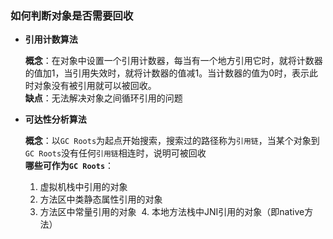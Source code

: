 ### 如何判断对象是否需要回收

- **引用计数算法**

  **概念**：在对象中设置一个引用计数器，每当有一个地方引用它时，就将计数器的值加1，当引用失效时，就将计数器的值减1。当计数器的值为0时，表示此时对象没有被引用就可以被回收。  
  **缺点**：无法解决对象之间循环引用的问题
  
- **可达性分析算法**
  
  **概念**：以`GC Roots`为起点开始搜索，搜索过的路径称为`引用链`，当某个对象到`GC Roots`没有任何`引用链`相连时，说明可被回收  
  **哪些可作为`GC Roots`**：
  1. 虚拟机栈中引用的对象
  2. 方法区中类静态属性引用的对象
  3. 方法区中常量引用的对象
  4. 本地方法栈中JNI引用的对象（即native方法）
